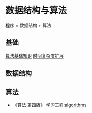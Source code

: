 # 数据结构与算法

程序 = 数据结构 + 算法

## 基础

[算法基础知识](/algorithm/algs_base.html)
[时间复杂度扩展](/algorithm/algs_base.html)

## 数据结构

## 算法

* 《算法 第四版》 学习工程:[algorithms](https://github.com/wwllong/algorithms)